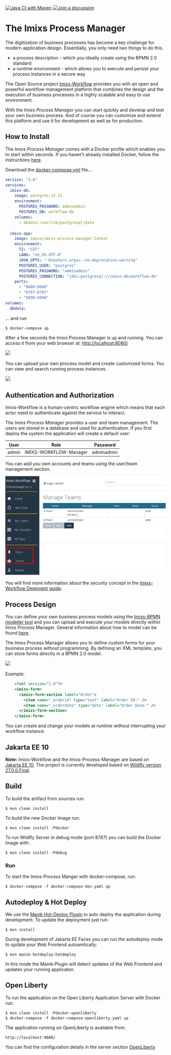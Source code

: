 [![Java CI with Maven](https://github.com/imixs/imixs-process-manager/actions/workflows/maven.yml/badge.svg)](https://github.com/imixs/imixs-process-manager/actions/workflows/maven.yml)
[![Join a discussion](https://img.shields.io/badge/discuss-on%20github-4CB697)](https://github.com/imixs/imixs-workflow/discussions)

# The Imixs Process Manager

The digitization of business processes has become a key challenge for modern application design.
Essentially, you only need two things to do this.

- a process description - which you ideally create using the BPMN 2.0 standard
- a runtime environment - which allows you to execute and persist your process instances in a secure way

The Open Source project [Imixs-Workflow](http://www.imixs.org) provides you with an open and powerful workflow management platform that combines the design and the execution of business processes in a highly scalable and easy to use environment.

With the _Imixs Process Manager_ you can start quickly and develop and test your own business process. And of course you can customize and extend this platform and use it for development as well as for production.

## How to Install

The _Imixs Process Manager_ comes with a Docker profile which enables you to start within seconds. If you haven't already installed Docker, follow the instructions [here](https://docs.docker.com/get-docker/).

Download the [docker-compose.yml](https://raw.githubusercontent.com/imixs/imixs-process-manager/master/docker-compose.yml) file...

```yaml
version: "3.6"
services:
  imixs-db:
    image: postgres:13.11
    environment:
      POSTGRES_PASSWORD: adminadmin
      POSTGRES_DB: workflow-db
    volumes:
      - dbdata:/var/lib/postgresql/data

  imixs-app:
    image: imixs/imixs-process-manager:latest
    environment:
      TZ: "CET"
      LANG: "en_US.UTF-8"
      JAVA_OPTS: "-Dnashorn.args=--no-deprecation-warning"
      POSTGRES_USER: "postgres"
      POSTGRES_PASSWORD: "adminadmin"
      POSTGRES_CONNECTION: "jdbc:postgresql://imixs-db/workflow-db"
    ports:
      - "8080:8080"
      - "8787:8787"
      - "9990:9990"
volumes:
  dbdata:
```

... and run

    $ docker-compose up

After a few seconds the Imixs Process Manager is up and running. You can access it from your web browser at: [http://localhost:8080/](http://localhost:8080/)

<img src="./screen-002.png" />

You can upload your own process model and create customized forms. You can view and search running process instances.

<img src="./screen-001.png" />

## Authentication and Authorization

Imixs-Workflow is a human-centric workflow engine which means that each actor need to authenticate against the service to interact.

The _Imixs Process Manager_ provides a user and team management. The users are stored in a database and used for authentication.
If you first deploy the system the application will create a default user:

| User  | Role                   | Password   |
| ----- | ---------------------- | ---------- |
| admin | IMIXS-WORKFLOW-Manager | adminadmin |

You can add you own accounts and teams using the user/team management section.

<img src="./screen-003.png" />

You will find more information about the security concept in the [Imixs-Workflow Deployent guide](https://www.imixs.org/doc/deployment/index.html).

## Process Design

You can define your own business process models using the [Imixs-BPMN modeller tool](https://www.imixs.org/doc/modelling/index.html) and you can upload and execute your models directly within Imixs Process Manager. General information about how to model can be found [here](https://www.imixs.org/doc/modelling/howto.html).

The Imixs Process Manager allows you to define custom forms for your business process without programming. By defining an XML template, you can store forms directly in a BPMN 2.0 model.

<img src="https://raw.githubusercontent.com/imixs/imixs-process-manager/master/src/main/webapp/pages/model-example.png" />

Example:

```xml
	<?xml version="1.0"?>
	<imixs-form>
	  <imixs-form-section label="Order">
	    <item name="_orderid" type="text" label="Order ID:" />
	    <item name="_orderdate" type="date" label="Order Date:" />
	  </imixs-form-section>
	</imixs-form>
```

You can create and change your models at runtime without interrupting your workflow instance.

## Jakarta EE 10

**Note:** Imixs-Workflow and the Imixs-Process-Manager are based on [Jakarta EE 10](https://jakarta.ee/). The project is currently developed based on [Wildfly version 27.0.0.Final](https://wildfly.org).

## Build

To build the artifact from sources run:

    $ mvn clean install

To build the new Docker Image run:

    $ mvn clean install -Pdocker

To run Wildfly Server in debug mode (port 8787) you can build the Docker Image with:

    $ mvn clean install -Pdebug

### Run

To start the Imixs-Process Manger with docker-compose, run:

    $ docker-compose -f docker-compose-dev.yaml up

## Autodeploy & Hot Deploy

We use the [Manik Hot-Deploy Plugin](https://manik.imixs.org/) to auto deploy the application during development.
To update the deployment just run:

    $ mvn install

During development of Jakarta EE Faces you can run the autodeploy mode to update your Web Frontend autoamtically:

    $ mvn manik-hotdeploy:hotdeploy

In this mode the Manik-Plugin will detect updates of the Web Frontend and updates your running applicaton.

## Open Liberty

To run the application on the Open Liberty Application Server with Docker run:

    $ mvn clean install -Pdocker-openliberty
    $ docker-compose -f docker-compose-openliberty.yaml up

The application running on OpenLiberty is available from:

    http://localhost:9080/

You can find the configuration details in the server section [OpenLiberty](/docker/configuration/openliberty/README.md)
